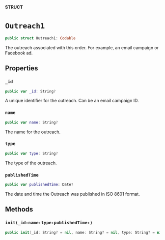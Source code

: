 **STRUCT**

# `Outreach1`

```swift
public struct Outreach1: Codable
```

The outreach associated with this order. For example, an email campaign or Facebook ad.

## Properties
### `_id`

```swift
public var _id: String?
```

A unique identifier for the outreach. Can be an email campaign ID.

### `name`

```swift
public var name: String?
```

The name for the outreach.

### `type`

```swift
public var type: String?
```

The type of the outreach.

### `publishedTime`

```swift
public var publishedTime: Date?
```

The date and time the Outreach was published in ISO 8601 format.

## Methods
### `init(_id:name:type:publishedTime:)`

```swift
public init(_id: String? = nil, name: String? = nil, type: String? = nil, publishedTime: Date? = nil)
```
